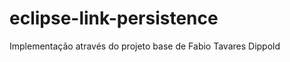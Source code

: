 eclipse-link-persistence
========================

Implementação através do projeto base de Fabio Tavares Dippold
